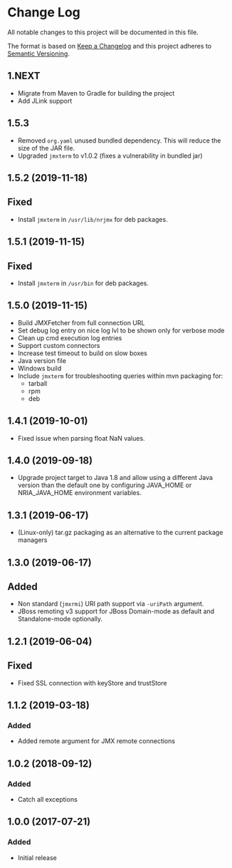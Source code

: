 # Change Log
All notable changes to this project will be documented in this file.

The format is based on [Keep a Changelog](http://keepachangelog.com/)
and this project adheres to [Semantic Versioning](http://semver.org/).

## 1.NEXT
- Migrate from Maven to Gradle for building the project
- Add JLink support

## 1.5.3

- Removed `org.yaml` unused bundled dependency. This will reduce the
  size of the JAR file.
- Upgraded `jmxterm` to v1.0.2 (fixes a vulnerability in bundled jar)

## 1.5.2 (2019-11-18)
## Fixed
- Install `jmxterm` in `/usr/lib/nrjmx` for deb packages.

## 1.5.1 (2019-11-15)
## Fixed
- Install `jmxterm` in `/usr/bin` for deb packages.

## 1.5.0 (2019-11-15)
- Build JMXFetcher from full connection URL
- Set debug log entry on nice log lvl to be shown only for verbose mode
- Clean up cmd execution log entries
- Support custom connectors
- Increase test timeout to build on slow boxes
- Java version file
- Windows build
- Include `jmxterm` for troubleshooting queries within mvn packaging for:
  * tarball
  * rpm
  * deb

## 1.4.1 (2019-10-01)
- Fixed issue when parsing float NaN values.

## 1.4.0 (2019-09-18)
- Upgrade project target to Java 1.8 and allow using a different Java version than 
the default one by configuring JAVA_HOME or NRIA_JAVA_HOME environment variables.

## 1.3.1 (2019-06-17)
- (Linux-only) tar.gz packaging as an alternative to the current package managers

## 1.3.0 (2019-06-17)
## Added
- Non standard (`jmxrmi`) URI path support via `-uriPath` argument.
- JBoss remoting v3 support for JBoss Domain-mode as default and Standalone-mode
  optionally.

## 1.2.1 (2019-06-04)
## Fixed
- Fixed SSL connection with keyStore and trustStore 

## 1.1.2 (2019-03-18)
### Added
- Added remote argument for JMX remote connections

## 1.0.2 (2018-09-12)
### Added
- Catch all exceptions

## 1.0.0 (2017-07-21)
### Added
- Initial release
